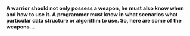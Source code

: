 #### A warrior should not only possеss а weapon, he must also know when and how to use it. A programmer must know in what scenarios what particular data structure or algorithm to use. So, here are some of the weapons...
